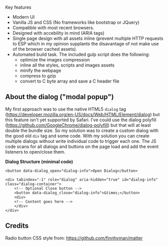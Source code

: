 Key features

- Modern UI
- Vanilla JS and CSS (No frameworks like bootstrap or JQuery)
- Compatible with most recent browsers.
- Designed with accebility in mind (ARIA tags)
- Single page design with all assets inline (prevent multiple HTTP requests to ESP which in my opinion supplants the disavantage of not make use of the browser cached assets).
- Automated build task. The included gulp script does the following:
  - optimize the images compression
  - inline all the styles, scripts and images assets
  - minify the webpage
  - compress to gzip
  - convert to C byte array and save a C header file

## About the dialog ("modal popup")
My first approach was to use the native HTML5 `dialog` tag (https://developer.mozilla.org/en-US/docs/Web/HTML/Element/dialog) but this feature isn't yet supported by Safari. I've could use the dialog polyfill (https://github.com/GoogleChrome/dialog-polyfill) but that will at least double the bundle size. So my solution was to create a custom dialog with the good old `div` tag and some code.
With my solution you can create multiple dialogs without write individual code to trigger each one. The JS code scans for all dialogs and buttons on the page load and add the event listeners to open/close them.

**Dialog Structure (minimal code)**
```
<button data-dialog_open="dialog-info">Open Dialog</button>

<div tabindex="-1" role="dialog" aria-hidden="true" id="dialog-info" class="dialog-container">
    <!-- Optional Close button -->
    <button data-dialog_close="dialog-info">&times;</button>
    <div>
    <!-- Content goes here -->
    </div>
</div>
```


## Credits
Radio button CSS style from: https://github.com/finnhvman/matter 


